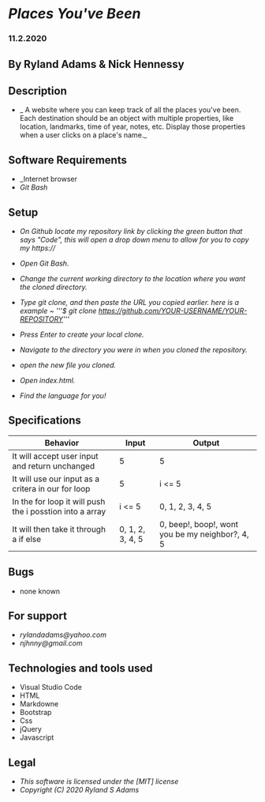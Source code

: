 # _Places You've Been_
### 11.2.2020
## By Ryland Adams & Nick Hennessy
## Description 
* _ A website where you can keep track of all the places you've been. Each destination should be an object with multiple properties, like location, landmarks, time of year, notes, etc. Display those properties when a user clicks on a place's name._

## Software Requirements
* _Internet browser
* _Git Bash_

## Setup 
* _On Github locate my repository link by clicking the green button that says "Code", this will open a drop down menu to allow for you to copy my https://_

* _Open Git Bash._ 

* _Change the current working directory to the location where you want the cloned directory._

* _Type git clone, and then paste the URL you copied earlier. here is a example ~ '''$ git clone https://github.com/YOUR-USERNAME/YOUR-REPOSITORY'''_

* _Press Enter to create your local clone._

* _Navigate to the directory you were in when you cloned the repository._

* _open the new file you cloned._

* _Open index.html._

* _Find the language for you!_

## Specifications

| Behavior | Input | Output |
|-------------------------------------------------|--------|--------|
| It will accept user input and return unchanged | 5 | 5 |
| It will use our input as a critera in our for loop | 5 | i <= 5|
| In the for loop it will push the i posstion into a array| i <= 5 | 0, 1, 2, 3, 4, 5 |
| It will then take it through a if else | 0, 1, 2, 3, 4, 5 | 0, beep!, boop!, wont you be my neighbor?, 4, 5 |

## Bugs
* none known

## For support
* _rylandadams@yahoo.com_
* _njhnny@gmail.com_

## Technologies and tools used

- Visual Studio Code
- HTML
- Markdowne
- Bootstrap
- Css
- jQuery
- Javascript

## Legal 
* _This software is licensed under the [MIT] license_
* _Copyright (C) 2020 Ryland S Adams_
